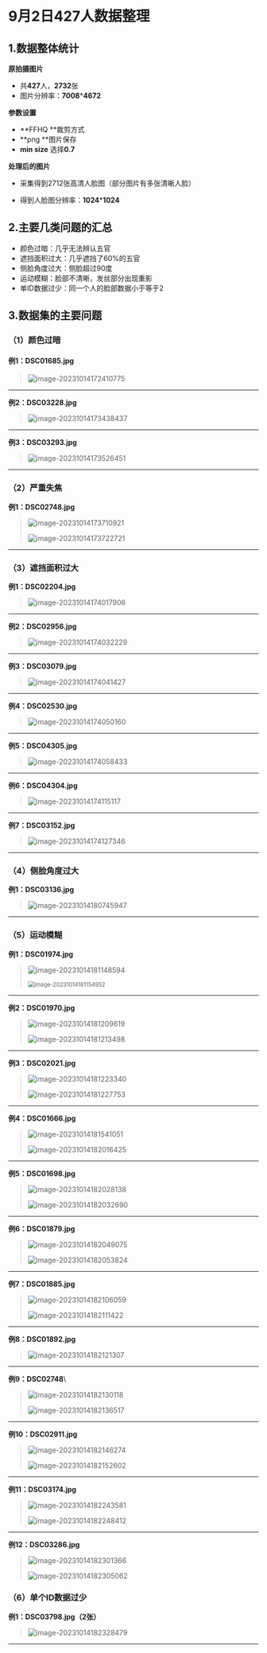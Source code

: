 # 9月2日427人数据整理

## 1.数据整体统计

**原拍摄图片**

+ 共**427**人，**2732**张
+ 图片分辨率：**7008*****4672**

**参数设置**

+ **FFHQ **裁剪方式
+ **png **图片保存
+ **min size** 选择**0.7**

**处理后的图片**

+ 采集得到2712张高清人脸图（部分图片有多张清晰人脸）

+ 得到人脸图分辨率：**1024*****1024**

## 2.主要几类问题的汇总

+ 颜色过暗：几乎无法辨认五官
+ 遮挡面积过大：几乎遮挡了60%的五官
+ 侧脸角度过大：侧脸超过90度
+ 运动模糊：脸部不清晰，发丝部分出现重影
+ 单ID数据过少：同一个人的脸部数据小于等于2

## 3.数据集的主要问题

### （1）颜色过暗

#### **例1：DSC01685.jpg** 

> ![image-20231014172410775](C:\Users\liwen\Desktop\数据集的整理\Dataset-Processing-Feedback\images\image-20231014172410775.png)

---



**例2：DSC03228.jpg**

> ![image-20231014173438437](C:\Users\liwen\Desktop\数据集的整理\Dataset-Processing-Feedback\images\image-20231014173438437.png)

---



**例3：DSC03293.jpg**

> ![image-20231014173526451](C:\Users\liwen\Desktop\数据集的整理\Dataset-Processing-Feedback\images\image-20231014173526451.png)

---



### **（2）严重失焦**

**例1：DSC02748.jpg**

> ![image-20231014173710921](C:\Users\liwen\Desktop\数据集的整理\Dataset-Processing-Feedback\images\image-20231014173710921.png)
>
> ![image-20231014173722721](C:\Users\liwen\Desktop\数据集的整理\Dataset-Processing-Feedback\images\image-20231014173722721.png)

----



### **（3）遮挡面积过大**   

  **例1：DSC02204.jpg**

> ![image-20231014174017906](C:\Users\liwen\Desktop\数据集的整理\Dataset-Processing-Feedback\images\image-20231014174017906.png)

---



**例2：DSC02956.jpg**

> ![image-20231014174032229](C:\Users\liwen\Desktop\数据集的整理\Dataset-Processing-Feedback\images\image-20231014174032229.png)

---



**例3：DSC03079.jpg**

> ![image-20231014174041427](C:\Users\liwen\Desktop\数据集的整理\Dataset-Processing-Feedback\images\image-20231014174041427.png)

---



**例4：DSC02530.jpg**

> ![image-20231014174050160](C:\Users\liwen\Desktop\数据集的整理\Dataset-Processing-Feedback\images\image-20231014174050160.png)

---



**例5：DSC04305.jpg**

> ![image-20231014174058433](C:\Users\liwen\Desktop\数据集的整理\Dataset-Processing-Feedback\images\image-20231014174058433.png)

---



**例6：DSC04304.jpg**

> ![image-20231014174115117](C:\Users\liwen\Desktop\数据集的整理\Dataset-Processing-Feedback\images\image-20231014174115117.png)

----



**例7：DSC03152.jpg**

> ![image-20231014174127346](C:\Users\liwen\Desktop\数据集的整理\Dataset-Processing-Feedback\images\image-20231014174127346.png)

---



### **（4）侧脸角度过大**

**例1：DSC03136.jpg**

> ![image-20231014180745947](C:\Users\liwen\Desktop\数据集的整理\Dataset-Processing-Feedback\images\image-20231014180745947.png)

---



### **（5）运动模糊**

**例1：DSC01974.jpg**

> ![image-20231014181148594](C:\Users\liwen\Desktop\数据集的整理\Dataset-Processing-Feedback\images\image-20231014181148594.png)
>
> <img src="C:\Users\liwen\Desktop\数据集的整理\Dataset-Processing-Feedback\images\image-20231014181154952.png" alt="image-20231014181154952" style="zoom: 80%;" />

---



 **例2：DSC01970.jpg**

> ![image-20231014181209619](C:\Users\liwen\Desktop\数据集的整理\Dataset-Processing-Feedback\images\image-20231014181209619.png)
>
> ![image-20231014181213498](C:\Users\liwen\Desktop\数据集的整理\Dataset-Processing-Feedback\images\image-20231014181213498.png)

---



  **例3：DSC02021.jpg**

> ![image-20231014181223340](C:\Users\liwen\Desktop\数据集的整理\Dataset-Processing-Feedback\images\image-20231014181223340.png)
>
> ![image-20231014181227753](C:\Users\liwen\Desktop\数据集的整理\images\image-20231014181227753.png)

---



**例4：DSC01666.jpg**

> ![image-20231014181541051](C:\Users\liwen\Desktop\数据集的整理\Dataset-Processing-Feedback\images\image-20231014181541051.png)
>
> ![image-20231014182016425](C:\Users\liwen\Desktop\数据集的整理\Dataset-Processing-Feedback\images\image-20231014182016425.png)

---



**例5：DSC01698.jpg**

> ![image-20231014182028138](C:\Users\liwen\Desktop\数据集的整理\Dataset-Processing-Feedback\images\image-20231014182028138.png)
>
> ![image-20231014182032690](C:\Users\liwen\Desktop\数据集的整理\Dataset-Processing-Feedback\images\image-20231014182032690.png)

---



**例6：DSC01879.jpg**

> ![image-20231014182049075](C:\Users\liwen\Desktop\数据集的整理\Dataset-Processing-Feedback\images\image-20231014182049075.png)
>
> ![image-20231014182053824](C:\Users\liwen\Desktop\数据集的整理\Dataset-Processing-Feedback\images\image-20231014182053824.png)

---



**例7：DSC01885.jpg**

> ![image-20231014182106059](C:\Users\liwen\Desktop\数据集的整理\Dataset-Processing-Feedback\images\image-20231014182106059.png)
>
> ![image-20231014182111422](C:\Users\liwen\Desktop\数据集的整理\Dataset-Processing-Feedback\images\image-20231014182111422.png)

---



**例8：DSC01892.jpg**

> ![image-20231014182121307](C:\Users\liwen\Desktop\数据集的整理\Dataset-Processing-Feedback\images\image-20231014182121307.png)

---



**例9：DSC02748**\

> ![image-20231014182130118](C:\Users\liwen\Desktop\数据集的整理\Dataset-Processing-Feedback\images\image-20231014182130118.png)
>
> ![image-20231014182136517](C:\Users\liwen\Desktop\数据集的整理\Dataset-Processing-Feedback\images\image-20231014182136517.png)

---



**例10：DSC02911.jpg**

> ![image-20231014182146274](C:\Users\liwen\Desktop\数据集的整理\Dataset-Processing-Feedback\images\image-20231014182146274.png)
>
> ![image-20231014182152602](C:\Users\liwen\Desktop\数据集的整理\Dataset-Processing-Feedback\images\image-20231014182152602.png)

---



**例11：DSC03174.jpg**

> ![image-20231014182243581](C:\Users\liwen\Desktop\数据集的整理\Dataset-Processing-Feedback\images\image-20231014182243581.png)
>
> ![image-20231014182248412](C:\Users\liwen\Desktop\数据集的整理\Dataset-Processing-Feedback\images\image-20231014182248412.png)

---



**例12：DSC03286.jpg**

> ![image-20231014182301366](C:\Users\liwen\Desktop\数据集的整理\Dataset-Processing-Feedback\images\image-20231014182301366.png)
>
> ![image-20231014182305062](C:\Users\liwen\Desktop\数据集的整理\Dataset-Processing-Feedback\images\image-20231014182305062.png)

### **（6）单个ID数据过少**

**例1：DSC03798.jpg（2张）**

> ![image-20231014182328479](C:\Users\liwen\Desktop\数据集的整理\Dataset-Processing-Feedback\images\image-20231014182328479.png)

---

